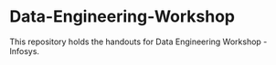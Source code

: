 # Data-Engineering-Workshop
This repository holds the handouts for Data Engineering Workshop - Infosys.
